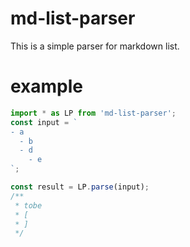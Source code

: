 # md-list-parser

This is a simple parser for markdown list.

# example

```ts
import * as LP from 'md-list-parser';
const input = `
- a
  - b
  - d
    - e
`;

const result = LP.parse(input);
/**
 * tobe
 * [
 * ]
 */
```
